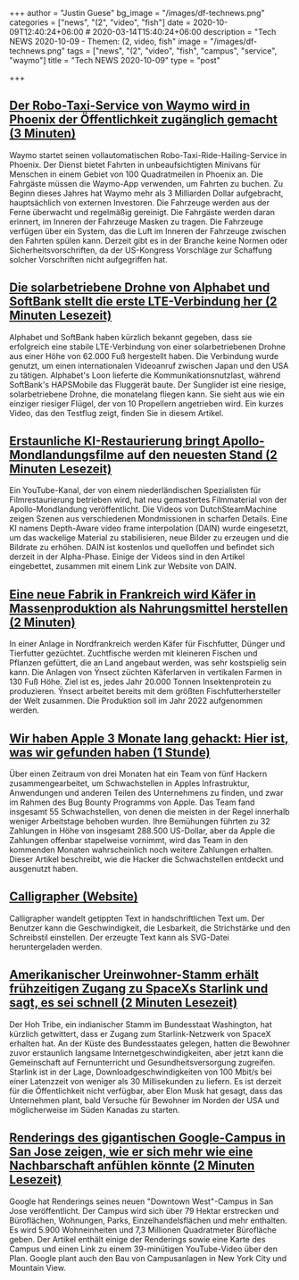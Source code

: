 +++
author = "Justin Guese"
bg_image = "/images/df-technews.png"
categories = ["news", "(2", "video", "fish"]
date = 2020-10-09T12:40:24+06:00 # 2020-03-14T15:40:24+06:00
description = "Tech NEWS 2020-10-09 - Themen: (2, video, fish"
image = "/images/df-technews.png"
tags = ["news", "(2", "video", "fish", "campus", "service", "waymo"]
title = "Tech NEWS 2020-10-09"
type = "post"

+++

## [Der Robo-Taxi-Service von Waymo wird in Phoenix der Öffentlichkeit zugänglich gemacht (3 Minuten)](https://venturebeat.com/2020/10/08/waymos-robo-taxi-service-opens-to-the-public-in-phoenix//1/010001750cd5623e-b531a88b-b832-4df3-bdcb-238be0245af7-000000/6Z-VDIYKLM0JXNIXw2yH1_B2eb0Ghug_6AEgRhNDA-s=162)

 Waymo startet seinen vollautomatischen Robo-Taxi-Ride-Hailing-Service in Phoenix. Der Dienst bietet Fahrten in unbeaufsichtigten Minivans für Menschen in einem Gebiet von 100 Quadratmeilen in Phoenix an. Die Fahrgäste müssen die Waymo-App verwenden, um Fahrten zu buchen. Zu Beginn dieses Jahres hat Waymo mehr als 3 Milliarden Dollar aufgebracht, hauptsächlich von externen Investoren. Die Fahrzeuge werden aus der Ferne überwacht und regelmäßig gereinigt. Die Fahrgäste werden daran erinnert, im Inneren der Fahrzeuge Masken zu tragen. Die Fahrzeuge verfügen über ein System, das die Luft im Inneren der Fahrzeuge zwischen den Fahrten spülen kann. Derzeit gibt es in der Branche keine Normen oder Sicherheitsvorschriften, da der US-Kongress Vorschläge zur Schaffung solcher Vorschriften nicht aufgegriffen hat.

## [Die solarbetriebene Drohne von Alphabet und SoftBank stellt die erste LTE-Verbindung her (2 Minuten Lesezeit)](https://www.theverge.com/2020/10/8/21507397/alphabet-softabank-solar-power-autonomous-drone-lte-connection/1/010001750cd5623e-b531a88b-b832-4df3-bdcb-238be0245af7-000000/0l6eK_B0hp3kEfDCHNOOiNoPx9xgMOV5oSi4ZU0oObw=162)

 Alphabet und SoftBank haben kürzlich bekannt gegeben, dass sie erfolgreich eine stabile LTE-Verbindung von einer solarbetriebenen Drohne aus einer Höhe von 62.000 Fuß hergestellt haben. Die Verbindung wurde genutzt, um einen internationalen Videoanruf zwischen Japan und den USA zu tätigen. Alphabet's Loon lieferte die Kommunikationsnutzlast, während SoftBank's HAPSMobile das Fluggerät baute. Der Sunglider ist eine riesige, solarbetriebene Drohne, die monatelang fliegen kann. Sie sieht aus wie ein einziger riesiger Flügel, der von 10 Propellern angetrieben wird. Ein kurzes Video, das den Testflug zeigt, finden Sie in diesem Artikel.

## [Erstaunliche KI-Restaurierung bringt Apollo-Mondlandungsfilme auf den neuesten Stand (2 Minuten Lesezeit)](https://www.space.com/moon-landing-footage-remastered.html/1/010001750cd5623e-b531a88b-b832-4df3-bdcb-238be0245af7-000000/lT7CQOlAqJw098LJUyOF-22-PemZYOeC2NGSSSUb2r4=162)

 Ein YouTube-Kanal, der von einem niederländischen Spezialisten für Filmrestaurierung betrieben wird, hat neu gemastertes Filmmaterial von der Apollo-Mondlandung veröffentlicht. Die Videos von DutchSteamMachine zeigen Szenen aus verschiedenen Mondmissionen in scharfen Details. Eine KI namens Depth-Aware video frame interpolation (DAIN) wurde eingesetzt, um das wackelige Material zu stabilisieren, neue Bilder zu erzeugen und die Bildrate zu erhöhen. DAIN ist kostenlos und quelloffen und befindet sich derzeit in der Alpha-Phase. Einige der Videos sind in den Artikel eingebettet, zusammen mit einem Link zur Website von DAIN.

## [Eine neue Fabrik in Frankreich wird Käfer in Massenproduktion als Nahrungsmittel herstellen (2 Minuten)](https://singularityhub.com/2020/10/08/the-future-of-food-might-be-bugs-and-not-just-for-humans//1/010001750cd5623e-b531a88b-b832-4df3-bdcb-238be0245af7-000000/iD4ApoUoyiUgqj7zoBogmUfJuxn1PcM8vKORfjod5RM=162)

 In einer Anlage in Nordfrankreich werden Käfer für Fischfutter, Dünger und Tierfutter gezüchtet. Zuchtfische werden mit kleineren Fischen und Pflanzen gefüttert, die an Land angebaut werden, was sehr kostspielig sein kann. Die Anlagen von Ÿnsect züchten Käferlarven in vertikalen Farmen in 130 Fuß Höhe. Ziel ist es, jedes Jahr 20.000 Tonnen Insektenprotein zu produzieren. Ÿnsect arbeitet bereits mit dem größten Fischfutterhersteller der Welt zusammen. Die Produktion soll im Jahr 2022 aufgenommen werden.

## [Wir haben Apple 3 Monate lang gehackt: Hier ist, was wir gefunden haben (1 Stunde)](https://samcurry.net/hacking-apple//1/010001750cd5623e-b531a88b-b832-4df3-bdcb-238be0245af7-000000/QY58SxaSU4IqduVskrlIFvo_qhimYbgzkvBz5Q8YkAA=162)

 Über einen Zeitraum von drei Monaten hat ein Team von fünf Hackern zusammengearbeitet, um Schwachstellen in Apples Infrastruktur, Anwendungen und anderen Teilen des Unternehmens zu finden, und zwar im Rahmen des Bug Bounty Programms von Apple. Das Team fand insgesamt 55 Schwachstellen, von denen die meisten in der Regel innerhalb weniger Arbeitstage behoben wurden. Ihre Bemühungen führten zu 32 Zahlungen in Höhe von insgesamt 288.500 US-Dollar, aber da Apple die Zahlungen offenbar stapelweise vornimmt, wird das Team in den kommenden Monaten wahrscheinlich noch weitere Zahlungen erhalten. Dieser Artikel beschreibt, wie die Hacker die Schwachstellen entdeckt und ausgenutzt haben.

## [Calligrapher (Website)](https://www.calligrapher.ai//1/010001750cd5623e-b531a88b-b832-4df3-bdcb-238be0245af7-000000/r78tZHroNK2KfCvgbWGuAxbLTS_KR85M4pyyChrlXZo=162)

 Calligrapher wandelt getippten Text in handschriftlichen Text um. Der Benutzer kann die Geschwindigkeit, die Lesbarkeit, die Strichstärke und den Schreibstil einstellen. Der erzeugte Text kann als SVG-Datei heruntergeladen werden.

## [Amerikanischer Ureinwohner-Stamm erhält frühzeitigen Zugang zu SpaceXs Starlink und sagt, es sei schnell (2 Minuten Lesezeit)](https://www.pcmag.com/news/native-american-tribe-gets-early-access-to-spacexs-starlink-and-says-its/1/010001750cd5623e-b531a88b-b832-4df3-bdcb-238be0245af7-000000/4YN6nbxvkgcqyKmKRRs1ywWNvV_W0X7fgockVaNyv8s=162)

 Der Hoh Tribe, ein indianischer Stamm im Bundesstaat Washington, hat kürzlich getwittert, dass er Zugang zum Starlink-Netzwerk von SpaceX erhalten hat. An der Küste des Bundesstaates gelegen, hatten die Bewohner zuvor erstaunlich langsame Internetgeschwindigkeiten, aber jetzt kann die Gemeinschaft auf Fernunterricht und Gesundheitsversorgung zugreifen. Starlink ist in der Lage, Downloadgeschwindigkeiten von 100 Mbit/s bei einer Latenzzeit von weniger als 30 Millisekunden zu liefern. Es ist derzeit für die Öffentlichkeit nicht verfügbar, aber Elon Musk hat gesagt, dass das Unternehmen plant, bald Versuche für Bewohner im Norden der USA und möglicherweise im Süden Kanadas zu starten.

## [Renderings des gigantischen Google-Campus in San Jose zeigen, wie er sich mehr wie eine Nachbarschaft anfühlen könnte (2 Minuten Lesezeit)](https://www.theverge.com/2020/10/8/21508416/google-gigantic-san-jose-campus-downtown-west/1/010001750cd5623e-b531a88b-b832-4df3-bdcb-238be0245af7-000000/5Bkps1R58jeW15Rc5xk-sJMIgn3-CnMXPPkyt1kjhXs=162)

 Google hat Renderings seines neuen "Downtown West"-Campus in San Jose veröffentlicht. Der Campus wird sich über 79 Hektar erstrecken und Büroflächen, Wohnungen, Parks, Einzelhandelsflächen und mehr enthalten. Es wird 5.900 Wohneinheiten und 7,3 Millionen Quadratmeter Bürofläche geben. Der Artikel enthält einige der Renderings sowie eine Karte des Campus und einen Link zu einem 39-minütigen YouTube-Video über den Plan. Google plant auch den Bau von Campusanlagen in New York City und Mountain View.

